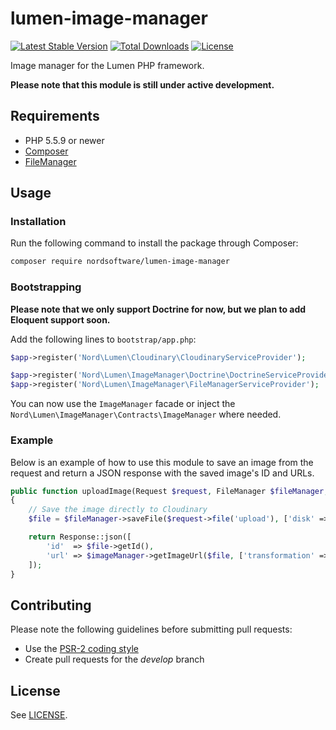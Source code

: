 # lumen-image-manager

[![Latest Stable Version](https://poser.pugx.org/nordsoftware/lumen-image-manager/version)](https://packagist.org/packages/nordsoftware/lumen-image-manager)
[![Total Downloads](https://poser.pugx.org/nordsoftware/lumen-image-manager/downloads)](https://packagist.org/packages/nordsoftware/lumen-image-manager)
[![License](https://poser.pugx.org/nordsoftware/lumen-image-manager/license)](https://packagist.org/packages/nordsoftware/lumen-image-manager)

Image manager for the Lumen PHP framework.

**Please note that this module is still under active development.**

## Requirements

- PHP 5.5.9 or newer
- [Composer](http://getcomposer.org)
- [FileManager](http://github.com/nordsoftware/lumen-file-manager)

## Usage

### Installation

Run the following command to install the package through Composer:

```sh
composer require nordsoftware/lumen-image-manager
```

### Bootstrapping

**Please note that we only support Doctrine for now, but we plan to add Eloquent support soon.**

Add the following lines to ```bootstrap/app.php```:

```php
$app->register('Nord\Lumen\Cloudinary\CloudinaryServiceProvider');
```

```php
$app->register('Nord\Lumen\ImageManager\Doctrine\DoctrineServiceProvider');
$app->register('Nord\Lumen\ImageManager\FileManagerServiceProvider');
```

You can now use the ```ImageManager``` facade or inject the ```Nord\Lumen\ImageManager\Contracts\ImageManager``` where needed.

### Example

Below is an example of how to use this module to save an image from the request
and return a JSON response with the saved image's ID and URLs.

```php
public function uploadImage(Request $request, FileManager $fileManager, ImageManager $imageManager)
{
    // Save the image directly to Cloudinary
    $file = $fileManager->saveFile($request->file('upload'), ['disk' => 'cloudinary']);

    return Response::json([
        'id'  => $file->getId(),
        'url' => $imageManager->getImageUrl($file, ['transformation' => 'small'])
    ]);
}
```

## Contributing

Please note the following guidelines before submitting pull requests:

- Use the [PSR-2 coding style](https://github.com/php-fig/fig-standards/blob/master/accepted/PSR-2-coding-style-guide.md)
- Create pull requests for the *develop* branch

## License

See [LICENSE](LICENSE).
